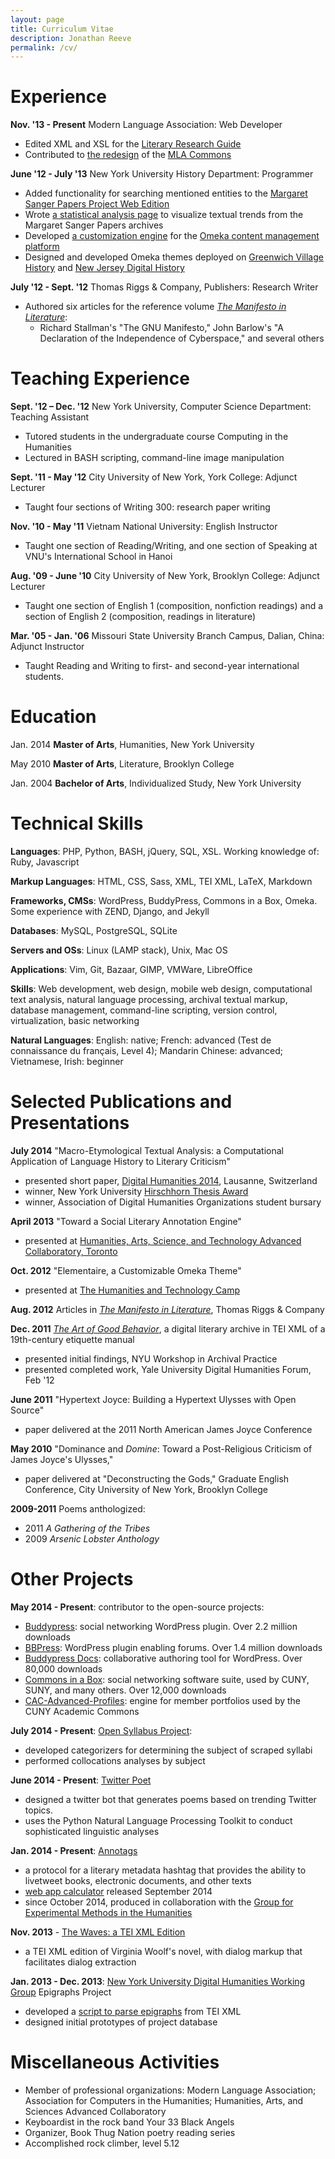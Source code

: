 ```yaml
---
layout: page
title: Curriculum Vitae
description: Jonathan Reeve
permalink: /cv/
---
```


Experience
==========

**Nov. '13 - Present** Modern Language Association: Web Developer

-   Edited XML and XSL for the [Literary Research Guide](http://mlalrg.org/public)
-   Contributed to [the redesign](http://updates.commons.mla.org/2014/07/28/new-theme-for-the-mla-commons/) of the [MLA Commons](http://commons.mla.org)
 
<!--Dec. '13 - April '14 [The Cryptocurrency Analytics Company](http://cryptocurrencyanalytics.com) Programmer-->

<!---   Designed and implemented a Django webapp for client account management-->
<!---   Designed database model in Django and PostgreSQL-->
<!---   Contributed new features for a virtual currency trading engine in Python-->

**June '12 - July '13** New York University History Department: Programmer

-   Added functionality for searching mentioned entities to the [Margaret Sanger Papers Project Web Edition](http://www.nyu.edu/projects/sanger/webedition/app/documents/search.php) 
-   Wrote [a statistical analysis page](http://www.nyu.edu/projects/sanger/webedition/app/documents/stats.php) to visualize textual trends from the Margaret Sanger Papers archives
-   Developed [a customization engine](https://github.com/JonathanReeve/theme-elementaire) for the [Omeka content management platform](http://omeka.org)
-   Designed and developed Omeka themes deployed on [Greenwich Village History](http://gvh.aphdigital.org) and [New Jersey Digital History](http://njdigitalhistory.org/NJDHA/)

**July '12 - Sept. '12** Thomas Riggs & Company, Publishers: Research Writer

 * Authored six articles for the reference volume [*The Manifesto in Literature*](http://www.thomasriggs.net/pages/content/index.asp?PageID=158):
    - Richard Stallman's "The GNU Manifesto," John Barlow's "A Declaration of the Independence of Cyberspace," and several others

Teaching Experience
===================

**Sept. '12 – Dec. '12** New York University, Computer Science Department:
Teaching Assistant

-   Tutored students in the undergraduate course Computing in the
    Humanities
-   Lectured in BASH scripting, command-line image manipulation

**Sept. '11 - May '12** City University of New York, York College: Adjunct
Lecturer

-   Taught four sections of Writing 300: research paper writing

**Nov. '10 - May '11** Vietnam National University: English Instructor

-   Taught one section of Reading/Writing, and one section of Speaking
    at VNU's International School in Hanoi

**Aug. '09 - June '10** City University of New York, Brooklyn College:
Adjunct Lecturer

-   Taught one section of English 1 (composition, nonfiction readings)
    and a section of English 2 (composition, readings in literature)

**Mar. '05 - Jan. '06** Missouri State University Branch Campus, Dalian, China: Adjunct Instructor

-   Taught Reading and Writing to first- and second-year international students. 

Education
=========

Jan. 2014 **Master of Arts**, Humanities, New York University

May 2010 **Master of Arts**, Literature, Brooklyn College

Jan. 2004 **Bachelor of Arts**, Individualized Study, New York University

Technical Skills
================

**Languages**: PHP, Python, BASH, jQuery, SQL, XSL. Working knowledge of: Ruby, Javascript

**Markup Languages**: HTML, CSS, Sass, XML, TEI XML, LaTeX, Markdown

**Frameworks, CMSs**: WordPress, BuddyPress, Commons in a Box, Omeka. Some experience with ZEND, Django, and Jekyll 

**Databases**: MySQL, PostgreSQL, SQLite

**Servers and OSs**: Linux (LAMP stack), Unix, Mac OS

**Applications**: Vim, Git, Bazaar, GIMP, VMWare, LibreOffice

**Skills**: Web development, web design, mobile web design, computational text analysis, natural language processing, archival textual markup, database management, command-line scripting, version control, virtualization, basic networking

**Natural Languages**: English: native; French: advanced (Test de connaissance du français, Level 4); Mandarin Chinese: advanced; Vietnamese, Irish: beginner

Selected Publications and Presentations
=======================================

**July 2014** "Macro-Etymological Textual Analysis: a Computational Application of Language History to Literary Criticism"

-   presented short paper, [Digital Humanities 2014](http://dh2014.org/), Lausanne, Switzerland
-   winner, New York University [Hirschhorn Thesis Award](https://draperprogram.wordpress.com/2014/06/12/congratulations-to-our-hirschhorn-award-nominees-and-winner/) 
-   winner, Association of Digital Humanities Organizations student bursary 

**April 2013** "Toward a Social Literary Annotation Engine"

-   presented at [Humanities, Arts, Science, and Technology Advanced Collaboratory, Toronto](http://hastac2013.org/schedule-2/jonathan-reeve%20)

**Oct. 2012** "Elementaire, a Customizable Omeka Theme"

-   presented at [The Humanities and Technology Camp](http://newyork2012.thatcamp.org/)

**Aug. 2012** Articles in [*The Manifesto in Literature*](http://www.cengage.com/search/productOverview.do;jsessionid=4FD757A6BD2DD6A4F5D0D81734BF2911?N=197&Ntk=P_EPI&Ntt=315361985178615732812460845631655972971&Ntx=mode+matchallpartial), Thomas Riggs & Company

**Dec. 2011** *[The Art of Good Behavior](http://jonreeve.com/behaviour)*, a digital literary archive in TEI XML of a 19th-century etiquette manual

-   presented initial findings, NYU Workshop in Archival Practice
-   presented completed work, Yale University Digital Humanities Forum, Feb '12

**June 2011** "Hypertext Joyce: Building a Hypertext Ulysses with Open Source"

-   paper delivered at the 2011 North American James Joyce Conference

**May 2010** "Dominance and *Domine*: Toward a Post-Religious Criticism of James Joyce's Ulysses,"

-   paper delivered at "Deconstructing the Gods," Graduate English Conference, City University of New York, Brooklyn College

**2009-2011** Poems anthologized:

-   2011 *A Gathering of the Tribes*
-   2009 *Arsenic Lobster Anthology*

Other Projects
==============

**May 2014 - Present**: contributor to the open-source projects: 

 - [Buddypress](http://buddypress.org/): social networking WordPress plugin. Over 2.2 million downloads 
 - [BBPress](https://wordpress.org/plugins/bbpress/): WordPress plugin enabling forums. Over 1.4 million downloads
 - [Buddypress Docs](https://wordpress.org/plugins/buddypress-docs/): collaborative authoring tool for WordPress. Over 80,000 downloads
 - [Commons in a Box](http://commonsinabox.org/): social networking software suite, used by CUNY, SUNY, and many others. Over 12,000 downloads
 - [CAC-Advanced-Profiles](https://github.com/cuny-academic-commons/cac-advanced-profiles): engine for member portfolios used by the CUNY Academic Commons

**July 2014 - Present**: [Open Syllabus Project](http://opensyllabusproject.org/): 

 - developed categorizers for determining the subject of scraped syllabi
 - performed collocations analyses by subject 

**June 2014 - Present**: [Twitter Poet](https://github.com/JonathanReeve/trendhaikubot)

 - designed a twitter bot that generates poems based on trending Twitter topics. 
 - uses the Python Natural Language Processing Toolkit to conduct sophisticated linguistic analyses

**Jan. 2014 - Present**: [Annotags](/projects/annotags/about.html)

 - a protocol for a literary metadata hashtag that provides the ability to livetweet books, electronic documents, and other texts
 - [web app calculator](/projects/annotags) released September 2014
 - since October 2014, produced in collaboration with the [Group for Experimental Methods in the Humanities](http://xpmethod.github.io/) 

**Nov. 2013** - [The Waves: a TEI XML Edition](/projects/waves-tei/waves-tei.xml)

 - a TEI XML edition of Virginia Woolf's novel, with dialog markup that facilitates dialog extraction

**Jan. 2013 - Dec. 2013**: [New York University Digital Humanities Working Group](http://nyudigitalexperiments.com) Epigraphs Project

-   developed a [script to parse epigraphs](https://github.com/JonathanReeve/epi-project) from TEI XML
-   designed initial prototypes of project database

Miscellaneous Activities
========================

 * Member of professional organizations: Modern Language Association; Association for Computers in the Humanities; Humanities, Arts, and Sciences Advanced Collaboratory 
 * Keyboardist in the rock band Your 33 Black Angels
 * Organizer, Book Thug Nation poetry reading series
 * Accomplished rock climber, level 5.12
